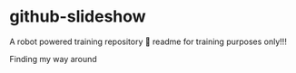 # github-slideshow
A robot powered training repository :robot:
readme for training purposes only!!!

Finding my way around